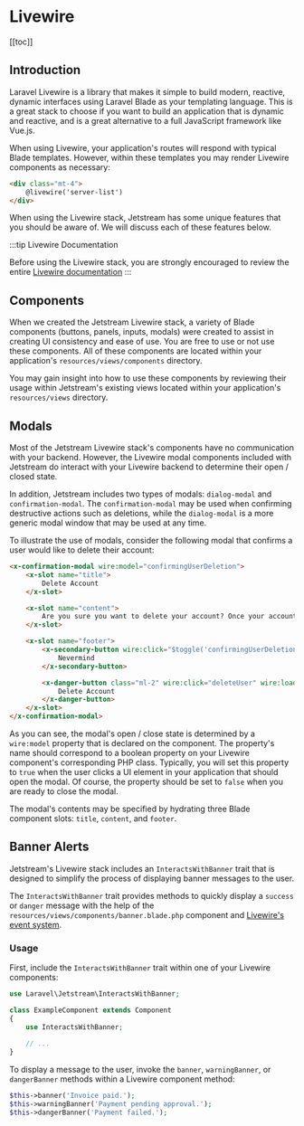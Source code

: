 # Livewire

[[toc]]

## Introduction

Laravel Livewire is a library that makes it simple to build modern, reactive, dynamic interfaces using Laravel Blade as your templating language. This is a great stack to choose if you want to build an application that is dynamic and reactive, and is a great alternative to a full JavaScript framework like Vue.js.

When using Livewire, your application's routes will respond with typical Blade templates. However, within these templates you may render Livewire components as necessary:

```html
<div class="mt-4">
    @livewire('server-list')
</div>
```

When using the Livewire stack, Jetstream has some unique features that you should be aware of. We will discuss each of these features below.

:::tip Livewire Documentation

Before using the Livewire stack, you are strongly encouraged to review the entire [Livewire documentation](https://livewire.laravel.com)
:::

## Components

When we created the Jetstream Livewire stack, a variety of Blade components (buttons, panels, inputs, modals) were created to assist in creating UI consistency and ease of use. You are free to use or not use these components. All of these components are located within your application's `resources/views/components` directory.

You may gain insight into how to use these components by reviewing their usage within Jetstream's existing views located within your application's `resources/views` directory.

## Modals

Most of the Jetstream Livewire stack's components have no communication with your backend. However, the Livewire modal components included with Jetstream do interact with your Livewire backend to determine their open / closed state.

In addition, Jetstream includes two types of modals: `dialog-modal` and `confirmation-modal`. The `confirmation-modal` may be used when confirming destructive actions such as deletions, while the `dialog-modal` is a more generic modal window that may be used at any time.

To illustrate the use of modals, consider the following modal that confirms a user would like to delete their account:

```html
<x-confirmation-modal wire:model="confirmingUserDeletion">
    <x-slot name="title">
        Delete Account
    </x-slot>

    <x-slot name="content">
        Are you sure you want to delete your account? Once your account is deleted, all of its resources and data will be permanently deleted.
    </x-slot>

    <x-slot name="footer">
        <x-secondary-button wire:click="$toggle('confirmingUserDeletion')" wire:loading.attr="disabled">
            Nevermind
        </x-secondary-button>

        <x-danger-button class="ml-2" wire:click="deleteUser" wire:loading.attr="disabled">
            Delete Account
        </x-danger-button>
    </x-slot>
</x-confirmation-modal>
```

As you can see, the modal's open / close state is determined by a `wire:model` property that is declared on the component. The property's name should correspond to a boolean property on your Livewire component's corresponding PHP class. Typically, you will set this property to `true` when the user clicks a UI element in your application that should open the modal. Of course, the property should be set to `false` when you are ready to close the modal.

The modal's contents may be specified by hydrating three Blade component slots: `title`, `content`, and `footer`.

## Banner Alerts

Jetstream's Livewire stack includes an `InteractsWithBanner` trait that is designed to simplify the process of displaying banner messages to the user.

The `InteractsWithBanner` trait provides methods to quickly display a `success` or `danger` message with the help of the `resources/views/components/banner.blade.php` component and [Livewire's event system](https://livewire.laravel.com/docs/events).

### Usage

First, include the `InteractsWithBanner` trait within one of your Livewire components:

```php
use Laravel\Jetstream\InteractsWithBanner;

class ExampleComponent extends Component
{
    use InteractsWithBanner;
    
    // ...
}
```

To display a message to the user, invoke the `banner`, `warningBanner`, or `dangerBanner` methods within a Livewire component method:

```php
$this->banner('Invoice paid.');
$this->warningBanner('Payment pending approval.');
$this->dangerBanner('Payment failed.');
```
